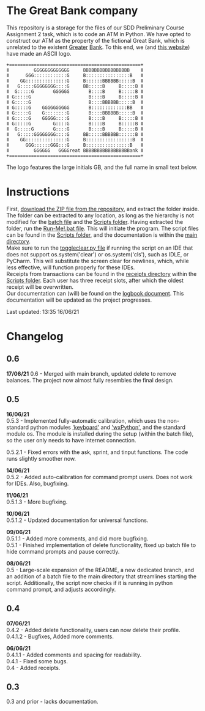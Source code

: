 # The Great Bank company
This repository is a storage for the files of our SDD Preliminary Course Assignment 2 task, which is to code an ATM in Python. We have opted to construct our ATM as the property of the fictional Great Bank, which is unrelated to the existent [Greater](https://en.wikipedia.org/wiki/Greater_Bank) [Bank](https://www.greaterbank.com/). To this end, we (and [this website](https://patorjk.com/software/taag/#p=display&f=Graffiti&t=Type%20Something%20)) have made an ASCII logo.  

```
+================================================+
ǁ         GGGGGGGGGGGGG     BBBBBBBBBBBBBBBBB    ǁ
ǁ      GGG::::::::::::G     B::::::::::::::::B   ǁ
ǁ    GG:::::::::::::::G     B::::::BBBBBB:::::B  ǁ
ǁ   G:::::GGGGGGGG::::G     BB:::::B     B:::::B ǁ
ǁ  G:::::G       GGGGGG       B::::B     B:::::B ǁ
ǁ G:::::G                     B::::B     B:::::B ǁ
ǁ G:::::G                     B::::BBBBBB:::::B  ǁ
ǁ G:::::G    GGGGGGGGGG       B:::::::::::::BB   ǁ
ǁ G:::::G    G::::::::G       B::::BBBBBB:::::B  ǁ
ǁ G:::::G    GGGGG::::G       B::::B     B:::::B ǁ
ǁ G:::::G        G::::G       B::::B     B:::::B ǁ
ǁ  G:::::G       G::::G       B::::B     B:::::B ǁ
ǁ   G:::::GGGGGGGG::::G     BB:::::BBBBBB::::::B ǁ
ǁ    GG:::::::::::::::G     B:::::::::::::::::B  ǁ
ǁ      GGG::::::GGG:::G     B::::::::::::::::B   ǁ
ǁ         GGGGGG   GGGGreat BBBBBBBBBBBBBBBBBank ǁ
+================================================+
```
The logo features the large initials GB, and the full name in small text below.

# Instructions
First, [download the ZIP file from the repository](https://github.com/Vedvod/Great-Bank/archive/refs/heads/Readability-and-Documentation.zip), and extract the folder inside. The folder can be extracted to any location, as long as the hierarchy is not modified for the [batch file](https://github.com/Vedvod/Great-Bank/blob/Readability-and-Documentation/Run-Me!.bat) and the [Scripts folder](https://github.com/Vedvod/Great-Bank/tree/Readability-and-Documentation/Scripts). Having extracted the folder, run the [Run-Me!.bat file](https://github.com/Vedvod/Great-Bank/blob/Readability-and-Documentation/Run-Me!.bat). This will initiate the program. The script files can be found in the [Scripts folder](https://github.com/Vedvod/Great-Bank/tree/Readability-and-Documentation/Scripts), and the documentation is within the [main directory](https://github.com/Vedvod/Great-Bank/tree/Readability-and-Documentation).  
Make sure to run the [toggleclear.py file](https://github.com/Vedvod/Great-Bank/blob/Readability-and-Documentation/toggleclear.py) if running the script on an IDE that does not support os.system('clear') or os.system('cls'), such as IDLE, or PyCharm. This will substitute the screen clear for newlines, which, while less effective, will function properly for these IDEs.  
Receipts from transactions can be found in the [receipts directory](https://github.com/Vedvod/Great-Bank/tree/Readability-and-Documentation/Scripts/receipts) within the [Scripts folder](https://github.com/Vedvod/Great-Bank/tree/Readability-and-Documentation/Scripts). Each user has three receipt slots, after which the oldest receipt will be overwritten.  
Our documentation can (will) be found on the [logbook document](https://docs.google.com/document/d/14dr7cmlmFfUxpMpVZmCA-mB59K0Lx-MyVKvaO-z-XV4/). This documentation will be updated as the project progresses.

Last updated: 13:35 16/06/21

# Changelog  

## 0.6

**17/06/21**
0.6 - Merged with main branch, updated delete to remove balances. The project now almost fully resembles the final design.

## 0.5

**16/06/21**  
0.5.3 - Implemented fully-automatic calibration, which uses the non-standard python modules ['keyboard'](https://pypi.org/project/keyboard/#description) and ['wxPython'](https://pypi.org/project/wxPython/), and the standard module os. The module is installed during the setup (within the batch file), so the user only needs to have internet connection.

0.5.2.1 - Fixed errors with the ask, sprint, and tinput functions. The code runs slightly smoother now.

**14/06/21**  
0.5.2 - Added auto-calibration for command prompt users. Does not work for IDEs. Also, bugfixing.

**11/06/21**  
0.5.1.3 - More bugfixing.

**10/06/21**  
0.5.1.2 - Updated documentation for universal functions.

**09/06/21**  
0.5.1.1 - Added more comments, and did more bugfixing.  
0.5.1 - Finished implementation of delete functionality, fixed up batch file to hide command prompts and pause correctly.  

**08/06/21**  
0.5 - Large-scale expansion of the README, a new dedicated branch, and an addition of a batch file to the main directory that streamlines starting the script. Additionally, the script now checks if it is running in python command prompt, and adjusts accordingly.  

## 0.4

**07/06/21**  
0.4.2 - Added delete functionality, users can now delete their profile.  
0.4.1.2 - Bugfixes, Added more comments.  

**06/06/21**  
0.4.1.1 - Added comments and spacing for readability.  
0.4.1 - Fixed some bugs.  
0.4 - Added receipts.  

## 0.3

0.3 and prior - lacks documentation.  
